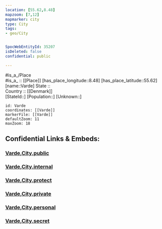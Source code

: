 ```yaml
---
location: [55.62,8.48] 
mapzoom: [7,12] 
mapmarker: city 
type: City
tags:
- geo/City


SpocWebEntityId: 35207
isDeleted: false
confidential: public

---
```

#is_a_/Place  
#is_a_ :: [[Place]] 
[has_place_longitude::8.48] 
[has_place_latitude::55.62] 
[name::Varde] 
State ::  
Country :: [[Denmark]]  
[StateId::] 
[Population::] 
[Unknown::] 


```leaflet
id: Varde
coordinates: [[Varde]] 
markerFile: [[Varde]] 
defaultZoom: 11 
maxZoom: 18
```


## Confidential Links & Embeds: 

### [Varde,City.public](/_public/\Earth\Continent\Europe\Europe~North\Denmark\Regions~Denmark\Syddanmark\counties~Syddanmark\Varde,CountyVarde,City.public.md) 

### [Varde,City.internal](/_internal/\Earth\Continent\Europe\Europe~North\Denmark\Regions~Denmark\Syddanmark\counties~Syddanmark\Varde,CountyVarde,City.internal.md) 

### [Varde,City.protect](/_protect/\Earth\Continent\Europe\Europe~North\Denmark\Regions~Denmark\Syddanmark\counties~Syddanmark\Varde,CountyVarde,City.protect.md) 

### [Varde,City.private](/_private/\Earth\Continent\Europe\Europe~North\Denmark\Regions~Denmark\Syddanmark\counties~Syddanmark\Varde,CountyVarde,City.private.md) 

### [Varde,City.personal](/_personal/\Earth\Continent\Europe\Europe~North\Denmark\Regions~Denmark\Syddanmark\counties~Syddanmark\Varde,CountyVarde,City.personal.md) 

### [Varde,City.secret](/_secret/\Earth\Continent\Europe\Europe~North\Denmark\Regions~Denmark\Syddanmark\counties~Syddanmark\Varde,CountyVarde,City.secret.md)

